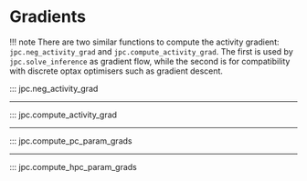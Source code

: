 # Gradients

!!! note
    There are two similar functions to compute the activity gradient: 
    `jpc.neg_activity_grad` and `jpc.compute_activity_grad`. The first is used
    by `jpc.solve_inference` as gradient flow, while the second is for 
    compatibility with discrete optax optimisers such as gradient descent.

::: jpc.neg_activity_grad

---

::: jpc.compute_activity_grad

---

::: jpc.compute_pc_param_grads

---

::: jpc.compute_hpc_param_grads